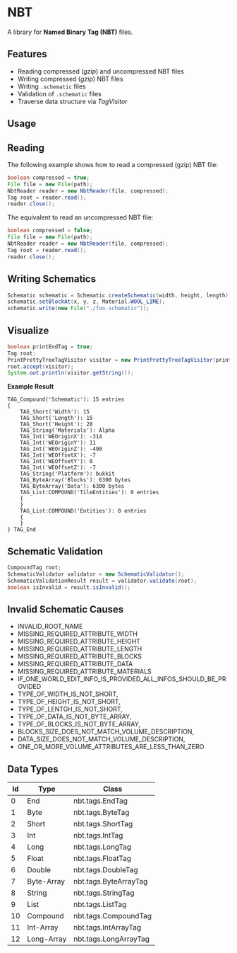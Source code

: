 # NBT
A library for **Named Binary Tag (NBT)** files.

## Features

- Reading compressed (*gzip*) and uncompressed NBT files
- Writing compressed (*gzip*) NBT files
- Writing ```.schematic``` files
- Validation of ```.schematic``` files
- Traverse data structure via *TagVisitor* 

## Usage

## Reading

The following example shows how to read a compressed (gzip) NBT file:

```java
boolean compressed = true;
File file = new File(path);
NbtReader reader = new NbtReader(file, compressed);
Tag root = reader.read();
reader.close();
```

The equivalent to read an uncompressed NBT file:

```java
boolean compressed = false;
File file = new File(path);
NbtReader reader = new NbtReader(file, compressed);
Tag root = reader.read();
reader.close();
```

## Writing Schematics

```java
Schematic schematic = Schematic.createSchematic(width, height, length);
schematic.setBlockAt(x, y, z, Material.WOOL_LIME);
schematic.write(new File("./foo.schematic"));
```

## Visualize

```java
boolean printEndTag = true;
Tag root;
PrintPrettyTreeTagVisitor visitor = new PrintPrettyTreeTagVisitor(printEndTag);
root.accept(visitor);
System.out.println(visitor.getString());
```

**Example Result**

```
TAG_Compound('Schematic'): 15 entries
{
	TAG_Short('Width'): 15
	TAG_Short('Length'): 15
	TAG_Short('Height'): 28
	TAG_String('Materials'): Alpha
	TAG_Int('WEOriginX'): -314
	TAG_Int('WEOriginY'): 11
	TAG_Int('WEOriginZ'): -490
	TAG_Int('WEOffsetX'): -7
	TAG_Int('WEOffsetY'): 0
	TAG_Int('WEOffsetZ'): -7
	TAG_String('Platform'): bukkit
	TAG_ByteArray('Blocks'): 6300 bytes
	TAG_ByteArray('Data'): 6300 bytes
	TAG_List:COMPOUND('TileEntities'): 0 entries
	{
	}
	TAG_List:COMPOUND('Entities'): 0 entries
	{
	}
} TAG_End
```

## Schematic Validation

``` java
CompoundTag root;
SchematicValidator validator = new SchematicValidator();
SchematicValidationResult result = validator.validate(root);
boolean isInvalid = result.isInvalid();
```

## Invalid Schematic Causes

 - INVALID_ROOT_NAME
 - MISSING_REQUIRED_ATTRIBUTE_WIDTH
 - MISSING_REQUIRED_ATTRIBUTE_HEIGHT
 - MISSING_REQUIRED_ATTRIBUTE_LENGTH
 - MISSING_REQUIRED_ATTRIBUTE_BLOCKS
 - MISSING_REQUIRED_ATTRIBUTE_DATA
 - MISSING_REQUIRED_ATTRIBUTE_MATERIALS
 - IF_ONE_WORLD_EDIT_INFO_IS_PROVIDED_ALL_INFOS_SHOULD_BE_PROVIDED
 - TYPE_OF_WIDTH_IS_NOT_SHORT,
 - TYPE_OF_HEIGHT_IS_NOT_SHORT,
 - TYPE_OF_LENTGH_IS_NOT_SHORT,
 - TYPE_OF_DATA_IS_NOT_BYTE_ARRAY,
 - TYPE_OF_BLOCKS_IS_NOT_BYTE_ARRAY,
 - BLOCKS_SIZE_DOES_NOT_MATCH_VOLUME_DESCRIPTION,
 - DATA_SIZE_DOES_NOT_MATCH_VOLUME_DESCRIPTION,
 - ONE_OR_MORE_VOLUME_ATTRIBUTES_ARE_LESS_THAN_ZERO

## Data Types
|Id|Type|Class|
|--|--|--|
|0|End|nbt.tags.EndTag|
|1|Byte|nbt.tags.ByteTag|
|2|Short|nbt.tags.ShortTag|
|3|Int|nbt.tags.IntTag|
|4|Long|nbt.tags.LongTag|
|5|Float|nbt.tags.FloatTag|
|6|Double|nbt.tags.DoubleTag|
|7|Byte-Array|nbt.tags.ByteArrayTag|
|8|String|nbt.tags.StringTag|
|9|List|nbt.tags.ListTag|
|10|Compound|nbt.tags.CompoundTag|
|11|Int-Array|nbt.tags.IntArrayTag|
|12|Long-Array|nbt.tags.LongArrayTag|


